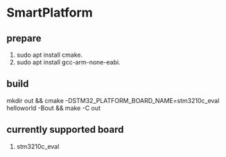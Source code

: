 # SmartPlatform

## prepare

1. sudo apt install cmake.
2. sudo apt install gcc-arm-none-eabi.

## build

mkdir out && cmake -DSTM32_PLATFORM_BOARD_NAME=stm3210c_eval helloworld -Bout && make -C out <br>

## currently supported board

1. stm3210c_eval
